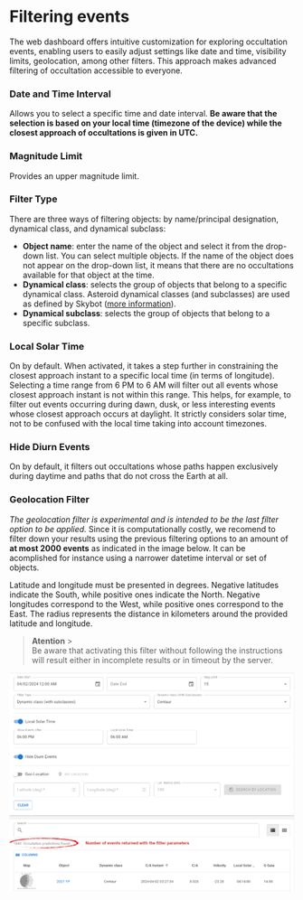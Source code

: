 # Filtering events

The web dashboard offers intuitive customization for exploring occultation events, enabling users to easily adjust settings like date and time, visibility limits, geolocation, among other filters. This approach makes advanced filtering of occultation accessible to everyone.

### Date and Time Interval

Allows you to select a specific time and date interval. **Be aware that the selection is based on your local time (timezone of the device) while the closest approach of occultations is given in UTC.**

### Magnitude Limit

Provides an upper magnitude limit.

### Filter Type

There are three ways of filtering objects: by name/principal designation, dynamical class, and dynamical subclass:

- **Object name**: enter the name of the object and select it from the drop-down list. You can select multiple objects. If the name of the object does not appear on the drop-down list, it means that there are no occultations available for that object at the time.
- **Dynamical class**: selects the group of objects that belong to a specific dynamical class. Asteroid dynamical classes (and subclasses) are used as defined by Skybot ([more information](https://ssp.imcce.fr/webservices/skybot/)).
- **Dynamical subclass**: selects the group of objects that belong to a specific subclass.

### Local Solar Time

On by default. When activated, it takes a step further in constraining the closest approach instant to a specific local time (in terms of longitude). Selecting a time range from 6 PM to 6 AM will filter out all events whose closest approach instant is not within this range. This helps, for example, to filter out events occurring during dawn, dusk, or less interesting events whose closest approach occurs at daylight. It strictly considers solar time, not to be confused with the local time taking into account timezones.

### Hide Diurn Events

On by default, it filters out occultations whose paths happen exclusively during daytime and paths that do not cross the Earth at all.

### Geolocation Filter

_The geolocation filter is experimental and is intended to be the last filter option to be applied._ Since it is computationally costly, we recomend to filter down your results using the previous filtering options to an amount of **at most 2000 events** as indicated in the image below. It can be acomplished for instance using a narrower datetime interval or set of objects.

Latitude and longitude must be presented in degrees. Negative latitudes indicate the South, while positive ones indicate the North. Negative longitudes correspond to the West, while positive ones correspond to the East. The radius represents the distance in kilometers around the provided latitude and longitude.

> **Atention** ><br/>Be aware that activating this filter without following the instructions will result either in incomplete results or in timeout by the server.

![Image Alt Text](../static/geolocation_filter.png)
